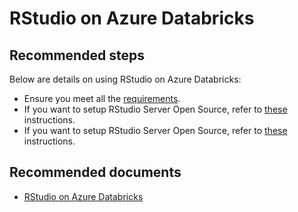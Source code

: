 <properties
	pageTitle="RStudio on Azure Databricks"
	description="RStudio on Azure Databricks" 
	service="microsoft.databricks"
	resource="workspaces"
	authors="mspreshah"
	ms.author="preshah"
	displayOrder="10"
	selfHelpType="resource"
	supportTopicIds="32612204"
	resourceTags=""
	productPesIds="16432"
	cloudEnvironments="public"
	articleID="03fdbfb8-c8ee-4d59-9075-b0c57c86565a"
/>

# RStudio on Azure Databricks  

## **Recommended steps**  

Below are details on using RStudio on Azure Databricks:  

* Ensure you meet all the [requirements](https://docs.azuredatabricks.net/spark/latest/sparkr/rstudio.html#requirements).  
* If you want to setup RStudio Server Open Source, refer to [these](https://docs.azuredatabricks.net/spark/latest/sparkr/rstudio.html#get-started-with-rstudio-server-open-source) instructions.  
* If you want to setup RStudio Server Open Source, refer to [these](https://docs.azuredatabricks.net/spark/latest/sparkr/rstudio.html#get-started-with-rstudio-server-pro) instructions.  

## **Recommended documents**  
* [RStudio on Azure Databricks](https://docs.azuredatabricks.net/spark/latest/sparkr/rstudio.html#rstudio-on-databricks)  
